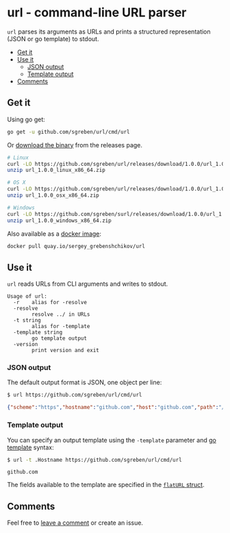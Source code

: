 # url - command-line URL parser

`url` parses its arguments as URLs and prints a structured representation (JSON or go template) to stdout.

- [Get it](#get-it)
- [Use it](#use-it)
    - [JSON output](#json-output)
    - [Template output](#template-output)
- [Comments](https://github.com/sgreben/url/issues/1)


## Get it

Using go get:

```bash
go get -u github.com/sgreben/url/cmd/url
```

Or [download the binary](https://github.com/sgreben/url/releases/latest) from the releases page. 

```bash
# Linux
curl -LO https://github.com/sgreben/url/releases/download/1.0.0/url_1.0.0_linux_x86_64.zip
unzip url_1.0.0_linux_x86_64.zip

# OS X
curl -LO https://github.com/sgreben/url/releases/download/1.0.0/url_1.0.0_osx_x86_64.zip
unzip url_1.0.0_osx_x86_64.zip

# Windows
curl -LO https://github.com/sgreben/surl/releases/download/1.0.0/url_1.0.0_windows_x86_64.zip
unzip url_1.0.0_windows_x86_64.zip
```

Also available as a [docker image](https://quay.io/repository/sergey_grebenshchikov/url?tab=tags):

```bash
docker pull quay.io/sergey_grebenshchikov/url
```

## Use it

`url` reads URLs from CLI arguments and writes to stdout.

```text
Usage of url:
  -r    alias for -resolve
  -resolve
        resolve ../ in URLs
  -t string
        alias for -template
  -template string
        go template output
  -version
        print version and exit
```

### JSON output

The default output format is JSON, one object per line:

```bash
$ url https://github.com/sgreben/url/cmd/url
```

```json
{"scheme":"https","hostname":"github.com","host":"github.com","path":"/sgreben/url/cmd/url","pathComponents":["sgreben","url","cmd","url"],"query":{},"port":"","fragment":""}
```

### Template output

You can specify an output template using the `-template` parameter and [go template](https://golang.org/pkg/text/template) syntax:

```bash
$ url -t .Hostname https://github.com/sgreben/url/cmd/url
```

```text
github.com
```

The fields available to the template are specified in the [`flatURL` struct](cmd/url/main.go#L15).

## Comments

Feel free to [leave a comment](https://github.com/sgreben/url/issues/1) or create an issue.
